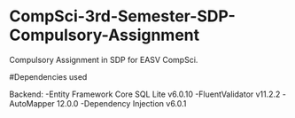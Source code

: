 # CompSci-3rd-Semester-SDP-Compulsory-Assignment
 Compulsory Assignment in SDP for EASV CompSci.
 
 #Dependencies used
 
 Backend:
 -Entity Framework Core SQL Lite v6.0.10
 -FluentValidator v11.2.2
 -AutoMapper 12.0.0
 -Dependency Injection v6.0.1
